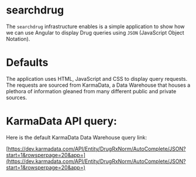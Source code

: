 # searchdrug

The `searchdrug` infrastructure enables is a simple application to show how we can use Angular to display Drug queries using `JSON` (JavaScript Object Notation).

# Defaults

The application uses HTML, JavaScript and CSS to display query requests. The requests are sourced from KarmaData, a Data Warehouse that houses a plethora of information gleaned from many different public and private sources.

# KarmaData API query:

Here is the default KarmaData Data Warehouse query link:

[https://dev.karmadata.com/API/Entity/DrugRxNorm/AutoComplete/JSON?start=1&rowsperpage=20&app=](https://dev.karmadata.com/API/Entity/DrugRxNorm/AutoComplete/JSON?start=1&rowsperpage=20&app=)

